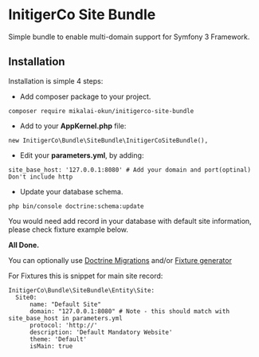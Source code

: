 # InitigerCo Site Bundle

Simple bundle to enable multi-domain support for Symfony 3 Framework.

## Installation

Installation is simple 4 steps:

- Add composer package to your project.

```
composer require mikalai-okun/initigerco-site-bundle
```

- Add to your **AppKernel.php** file:
```
new InitigerCo\Bundle\SiteBundle\InitigerCoSiteBundle(),
```

- Edit your **parameters.yml**, by adding:
```
site_base_host: '127.0.0.1:8080' # Add your domain and port(optinal) Don't include http
```

- Update your database schema. 
```
php bin/console doctrine:schema:update
```

You would need add record in your database with default site information, please check fixture example below.

**All Done.**

You can optionally use [Doctrine Migrations](https://github.com/doctrine/DoctrineMigrationsBundle)
and/or [Fixture generator](https://github.com/nelmio/alice)

For Fixtures this is snippet for main site record:
```$xslt
InitigerCo\Bundle\SiteBundle\Entity\Site:
  Site0:
      name: "Default Site"
      domain: "127.0.0.1:8080" # Note - this should match with site_base_host in parameters.yml
      protocol: 'http://'
      description: 'Default Mandatory Website'
      theme: 'Default'
      isMain: true
```